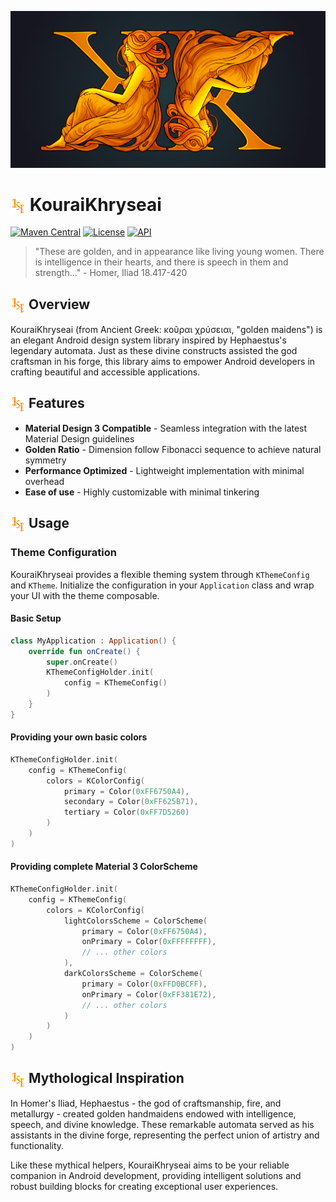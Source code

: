 ![KouraiKhryseai Banner](demo/src/main/res/drawable/kk_banner.webp)

# <img src=".idea/icon.svg" width="24" height="24" alt="Plugin Icon" style="vertical-align: middle;"> KouraiKhryseai

[![Maven Central](https://img.shields.io/maven-central/v/com.github.josemg08/kourai-khryseai)](https://search.maven.org/artifact/com.github.josemg08/kourai-khryseai)
[![License](https://img.shields.io/badge/License-MIT-blue.svg)](https://github.com/josemg08/KouraiKhryseai/blob/master/LICENSE)
[![API](https://img.shields.io/badge/API-21%2B-brightgreen.svg)](https://android-arsenal.com/api?level=21)

> "These are golden, and in appearance like living young women. There is intelligence in their hearts, and there is speech in them and strength..." - Homer, Iliad 18.417-420

## <img src=".idea/icon.svg" width="24" height="24" alt="Plugin Icon" style="vertical-align: middle;"> Overview

KouraiKhryseai (from Ancient Greek: κοῦραι χρύσειαι, "golden maidens") is an elegant Android design system library inspired by Hephaestus's legendary automata. Just as these divine constructs assisted the god craftsman in his forge, this library aims to empower Android developers in crafting beautiful and accessible applications.

## <img src=".idea/icon.svg" width="24" height="24" alt="Plugin Icon" style="vertical-align: middle;"> Features

* **Material Design 3 Compatible** - Seamless integration with the latest Material Design guidelines
* **Golden Ratio** - Dimension follow Fibonacci sequence to achieve natural symmetry
* **Performance Optimized** - Lightweight implementation with minimal overhead
* **Ease of use** - Highly customizable with minimal tinkering

## <img src=".idea/icon.svg" width="24" height="24" alt="Plugin Icon" style="vertical-align: middle;"> Usage

### Theme Configuration

KouraiKhryseai provides a flexible theming system through `KThemeConfig` and `KTheme`. Initialize the configuration in your `Application` class and wrap your UI with the theme composable.

#### Basic Setup

```kotlin
class MyApplication : Application() {
    override fun onCreate() {
        super.onCreate()
        KThemeConfigHolder.init(
            config = KThemeConfig()
        )
    }
}
```

#### Providing your own basic colors

```kotlin
KThemeConfigHolder.init(
    config = KThemeConfig(
        colors = KColorConfig(
            primary = Color(0xFF6750A4),
            secondary = Color(0xFF625B71),
            tertiary = Color(0xFF7D5260)
        )
    )
)
```

#### Providing complete Material 3 ColorScheme

```kotlin
KThemeConfigHolder.init(
    config = KThemeConfig(
        colors = KColorConfig(
            lightColorsScheme = ColorScheme(
                primary = Color(0xFF6750A4),
                onPrimary = Color(0xFFFFFFFF),
                // ... other colors
            ),
            darkColorsScheme = ColorScheme(
                primary = Color(0xFFD0BCFF),
                onPrimary = Color(0xFF381E72),
                // ... other colors
            )
        )
    )
)
```

## <img src=".idea/icon.svg" width="24" height="24" alt="Plugin Icon" style="vertical-align: middle;"> Mythological Inspiration

In Homer's Iliad, Hephaestus - the god of craftsmanship, fire, and metallurgy - created golden handmaidens endowed with intelligence, speech, and divine knowledge. These remarkable automata served as his assistants in the divine forge, representing the perfect union of artistry and functionality.

Like these mythical helpers, KouraiKhryseai aims to be your reliable companion in Android development, providing intelligent solutions and robust building blocks for creating exceptional user experiences.
